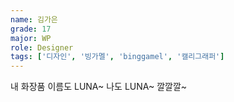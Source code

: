 ```yaml
---
name: 김가은
grade: 17
major: WP
role: Designer
tags: ['디자인', '빙가멜', 'binggamel', '캘리그래퍼']
---
```

내 화장품 이름도 LUNA~ 나도 LUNA~ 깔깔깔~